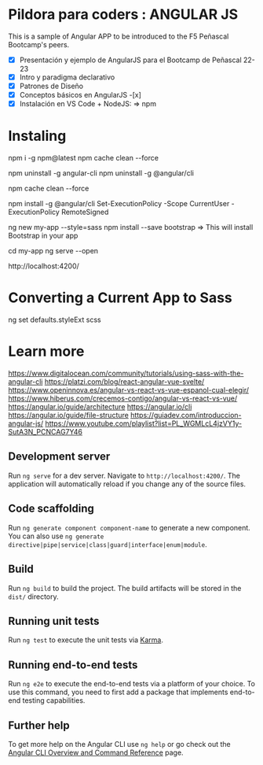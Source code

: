 
# Pildora para coders : ANGULAR JS
This is a sample of Angular APP to be introduced to the F5 Peñascal Bootcamp's peers.

- [x] Presentación y ejemplo de AngularJS para el Bootcamp de Peñascal 22-23
- [x] Intro y paradigma declarativo
- [x] Patrones de Diseño
- [x] Conceptos básicos en AngularJS
    -[x] 
- [x] Instalación en VS Code + NodeJS: => npm
# Instaling 
 npm i -g npm@latest
 npm cache clean --force
 
 npm uninstall -g angular-cli
 npm uninstall -g @angular/cli
 
 npm cache clean --force
 
 npm install -g @angular/cli
 Set-ExecutionPolicy -Scope CurrentUser -ExecutionPolicy RemoteSigned
 
 ng new my-app --style=sass
 npm install --save bootstrap => This will install Bootstrap in your app
 
cd my-app
ng serve --open
 
 http://localhost:4200/
 
 # Converting a Current App to Sass
 ng set defaults.styleExt scss
 # Learn more
 https://www.digitalocean.com/community/tutorials/using-sass-with-the-angular-cli
 https://platzi.com/blog/react-angular-vue-svelte/
 https://www.openinnova.es/angular-vs-react-vs-vue-espanol-cual-elegir/
 https://www.hiberus.com/crecemos-contigo/angular-vs-react-vs-vue/
 https://angular.io/guide/architecture
 https://angular.io/cli
 https://angular.io/guide/file-structure
 https://guiadev.com/introduccion-angular-js/
 https://www.youtube.com/playlist?list=PL_WGMLcL4jzVY1y-SutA3N_PCNCAG7Y46

 
## Development server

Run `ng serve` for a dev server. Navigate to `http://localhost:4200/`. The application will automatically reload if you change any of the source files.

## Code scaffolding

Run `ng generate component component-name` to generate a new component. You can also use `ng generate directive|pipe|service|class|guard|interface|enum|module`.

## Build

Run `ng build` to build the project. The build artifacts will be stored in the `dist/` directory.

## Running unit tests

Run `ng test` to execute the unit tests via [Karma](https://karma-runner.github.io).

## Running end-to-end tests

Run `ng e2e` to execute the end-to-end tests via a platform of your choice. To use this command, you need to first add a package that implements end-to-end testing capabilities.

## Further help

To get more help on the Angular CLI use `ng help` or go check out the [Angular CLI Overview and Command Reference](https://angular.io/cli) page.
